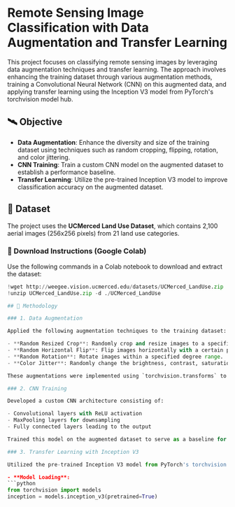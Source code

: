 # Remote Sensing Image Classification with Data Augmentation and Transfer Learning

This project focuses on classifying remote sensing images by leveraging data augmentation techniques and transfer learning. The approach involves enhancing the training dataset through various augmentation methods, training a Convolutional Neural Network (CNN) on this augmented data, and applying transfer learning using the Inception V3 model from PyTorch's torchvision model hub.

## 🛰️ Objective

- **Data Augmentation**: Enhance the diversity and size of the training dataset using techniques such as random cropping, flipping, rotation, and color jittering.
- **CNN Training**: Train a custom CNN model on the augmented dataset to establish a performance baseline.
- **Transfer Learning**: Utilize the pre-trained Inception V3 model to improve classification accuracy on the augmented dataset.

## 📁 Dataset

The project uses the **UCMerced Land Use Dataset**, which contains 2,100 aerial images (256x256 pixels) from 21 land use categories.

### 🔽 Download Instructions (Google Colab)

Use the following commands in a Colab notebook to download and extract the dataset:

```python
!wget http://weegee.vision.ucmerced.edu/datasets/UCMerced_LandUse.zip
!unzip UCMerced_LandUse.zip -d ./UCMerced_LandUse

## 🧪 Methodology

### 1. Data Augmentation

Applied the following augmentation techniques to the training dataset:

- **Random Resized Crop**: Randomly crop and resize images to a specified size.
- **Random Horizontal Flip**: Flip images horizontally with a certain probability.
- **Random Rotation**: Rotate images within a specified degree range.
- **Color Jitter**: Randomly change the brightness, contrast, saturation, and hue.

These augmentations were implemented using `torchvision.transforms` to increase the robustness of the model against variations in the data.

### 2. CNN Training

Developed a custom CNN architecture consisting of:

- Convolutional layers with ReLU activation
- MaxPooling layers for downsampling
- Fully connected layers leading to the output

Trained this model on the augmented dataset to serve as a baseline for comparison with the transfer learning approach.

### 3. Transfer Learning with Inception V3

Utilized the pre-trained Inception V3 model from PyTorch's torchvision model hub:

- **Model Loading**:
```python
from torchvision import models
inception = models.inception_v3(pretrained=True)
